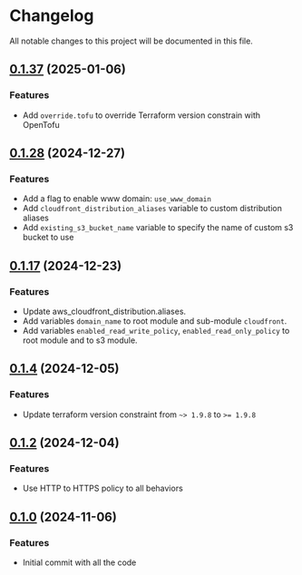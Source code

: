 # Changelog

All notable changes to this project will be documented in this file.

## [0.1.37]() (2025-01-06)
### Features
* Add `override.tofu` to override Terraform version constrain with OpenTofu

## [0.1.28]() (2024-12-27)
### Features
* Add a flag to enable www domain: `use_www_domain`
* Add `cloudfront_distribution_aliases` variable to custom distribution aliases
* Add `existing_s3_bucket_name` variable to specify the name of custom s3 bucket to use

## [0.1.17]() (2024-12-23)
### Features
* Update aws_cloudfront_distribution.aliases.
* Add variables `domain_name` to root module and sub-module `cloudfront`.
* Add variables `enabled_read_write_policy`, `enabled_read_only_policy` to root module and to s3 module.

## [0.1.4]() (2024-12-05)
### Features
* Update terraform version constraint from `~> 1.9.8` to `>= 1.9.8` 

## [0.1.2]() (2024-12-04)
### Features
* Use HTTP to HTTPS policy to all behaviors

## [0.1.0]() (2024-11-06)
### Features
* Initial commit with all the code
